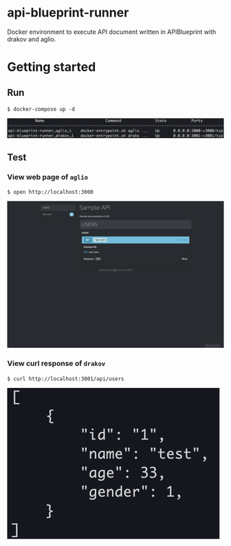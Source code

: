 # api-blueprint-runner
Docker environment to execute API document written in APIBlueprint with drakov and aglio.


# Getting started

## Run

```
$ docker-compose up -d
```

![docker-compose ps](https://github.com/NAKKA-K/api-blueprint-runner/blob/image_store/images/screen1.png?raw=true)


## Test

### View web page of `aglio`

```
$ open http://localhost:3000
```

![docker-compose ps](https://github.com/NAKKA-K/api-blueprint-runner/blob/image_store/images/screen3.png?raw=true)

### View curl response of `drakov`

```
$ curl http://localhost:3001/api/users
```

![docker-compose ps](https://github.com/NAKKA-K/api-blueprint-runner/blob/image_store/images/screen2.png?raw=true)

